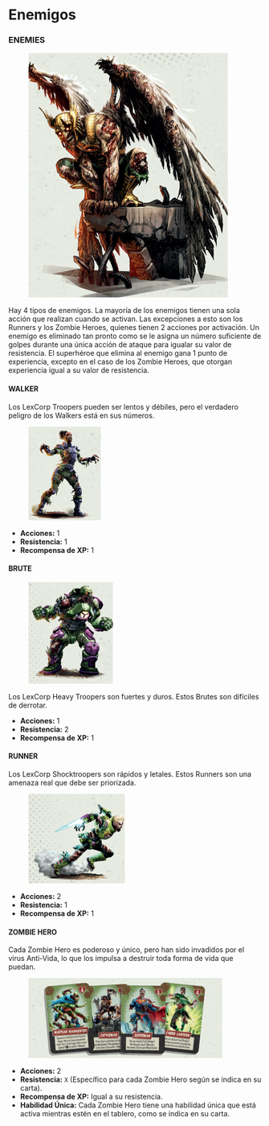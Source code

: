 # Enemigos

### ENEMIES

<figure><img src="../.gitbook/assets/Imagen-Enemigos1.png" alt=""><figcaption></figcaption></figure>

Hay 4 tipos de enemigos. La mayoría de los enemigos tienen una sola acción que realizan cuando se activan. Las excepciones a esto son los Runners y los Zombie Heroes, quienes tienen 2 acciones por activación. Un enemigo es eliminado tan pronto como se le asigna un número suficiente de golpes durante una única acción de ataque para igualar su valor de resistencia. El superhéroe que elimina al enemigo gana 1 punto de experiencia, excepto en el caso de los Zombie Heroes, que otorgan experiencia igual a su valor de resistencia.

#### WALKER

Los LexCorp Troopers pueden ser lentos y débiles, pero el verdadero peligro de los Walkers está en sus números.

<figure><img src="../.gitbook/assets/Imagen-Enemigos2.png" alt=""><figcaption></figcaption></figure>

* **Acciones:** 1
* **Resistencia:** 1
* **Recompensa de XP:** 1

#### BRUTE

<figure><img src="../.gitbook/assets/Imagen-Enemigos3.png" alt=""><figcaption></figcaption></figure>

Los LexCorp Heavy Troopers son fuertes y duros. Estos Brutes son difíciles de derrotar.

* **Acciones:** 1
* **Resistencia:** 2
* **Recompensa de XP:** 1

#### RUNNER

Los LexCorp Shocktroopers son rápidos y letales. Estos Runners son una amenaza real que debe ser priorizada.

<figure><img src="../.gitbook/assets/Imagen-Enemigos4.png" alt=""><figcaption></figcaption></figure>

* **Acciones:** 2
* **Resistencia:** 1
* **Recompensa de XP:** 1

#### ZOMBIE HERO

Cada Zombie Hero es poderoso y único, pero han sido invadidos por el virus Anti-Vida, lo que los impulsa a destruir toda forma de vida que puedan.

<figure><img src="../.gitbook/assets/Imagen-Enemigos5.png" alt=""><figcaption></figcaption></figure>

* **Acciones:** 2
* **Resistencia:** `X` (Específico para cada Zombie Hero según se indica en su carta).
* **Recompensa de XP:** Igual a su resistencia.
* **Habilidad Única:** Cada Zombie Hero tiene una habilidad única que está activa mientras estén en el tablero, como se indica en su carta.
